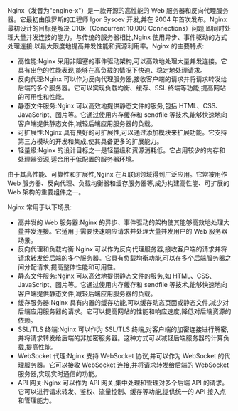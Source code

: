 Nginx（发音为"engine-x"）是一款开源的高性能的 Web 服务器和反向代理服务器。它最初由俄罗斯的工程师 Igor Sysoev 开发,并在 2004 年首次发布。Nginx 最初设计的目标是解决 C10k（Concurrent 10,000 Connections）问题,即同时处理大量并发连接的能力。与传统的服务器相比,Nginx 使用异步、事件驱动的方式处理连接,以最大限度地提高并发性能和资源利用率。Nginx 的主要特点:

- 高性能:Nginx 采用非阻塞的事件驱动架构,可以高效地处理大量并发连接。它具有出色的性能表现,能够在高负载的情况下快速、稳定地处理请求。
- 反向代理:Nginx 可以作为反向代理服务器,接收客户端的请求并将请求转发给后端的多个服务器。它可以实现负载均衡、缓存、SSL 终端等功能,提高网站的可用性和性能。
- 静态文件服务:Nginx 可以高效地提供静态文件的服务,包括 HTML、CSS、JavaScript、图片等。它通过使用内存缓存和 sendfile 等技术,能够快速地向客户端提供静态文件,减轻后端应用服务器的负载。
- 可扩展性:Nginx 具有良好的可扩展性,可以通过添加模块来扩展功能。它支持第三方模块的开发和集成,使其具备更多的扩展能力。
- 轻量级:Nginx 的设计目标之一是轻量级和资源消耗低。它占用较少的内存和处理器资源,适合用于低配置的服务器环境。

由于其高性能、可靠性和扩展性,Nginx 在互联网领域得到广泛应用。它常被用作 Web 服务器、反向代理、负载均衡器和缓存服务器等,成为构建高性能、可扩展的 Web 架构的重要组件之一。

Nginx 常用于以下场景:

- 高并发的 Web 服务器:Nginx 的异步、事件驱动的架构使其能够高效地处理大量并发连接。它适用于需要快速响应请求并处理大量并发用户的 Web 服务器场景。
- 反向代理和负载均衡:Nginx 可以作为反向代理服务器,接收客户端的请求并将请求转发给后端的多个服务器。它具有负载均衡功能,可以在多个后端服务器之间分配请求,提高整体性能和可用性。
- 静态文件服务:Nginx 可以高效地提供静态文件的服务,如 HTML、CSS、JavaScript、图片等。它通过使用内存缓存和 sendfile 等技术,能够快速地向客户端提供静态文件,减轻后端应用服务器的负载。
- 缓存服务器:Nginx 具有内置的缓存功能,可以缓存动态页面或静态文件,减少对后端应用服务器的请求。它可以提高网站的性能和响应速度,降低对后端资源的依赖。
- SSL/TLS 终端:Nginx 可以作为 SSL/TLS 终端,对客户端的加密连接进行解密,并将请求转发给后端的非加密服务器。这种方式可以减轻后端服务器的计算负载,提高性能。
- WebSocket 代理:Nginx 支持 WebSocket 协议,并可以作为 WebSocket 的代理服务器。它可以接收 WebSocket 连接,并将请求转发给后端的 WebSocket 服务器,实现实时通信的功能。
- API 网关:Nginx 可以作为 API 网关,集中处理和管理对多个后端 API 的请求。它可以进行请求转发、鉴权、流量控制、缓存等功能,提供统一的 API 接入点和管理能力。
